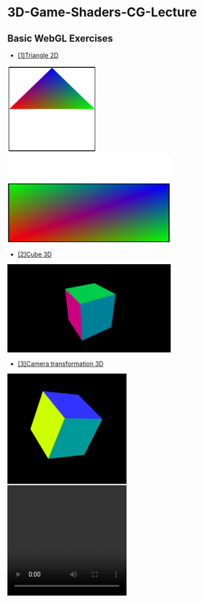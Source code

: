 # 3D-Game-Shaders-CG-Lecture

## Basic WebGL Exercises

- [[1]Triangle 2D](Basic%20WebGL%20Exercises%2F%5B1%5DTriangle%202D)

<img src="img/triangle.png" width="200" height="200"/>\
<img src="img/rectangle.png" width="370" height="200"/>

- [[2]Cube 3D](Basic%20WebGL%20Exercises%2F%5B2%5DCube%203D)

<img src="img/cube.png" width="370" height="200"/>

- [[3]Camera transformation 3D](Basic%20WebGL%20Exercises%2F%5B3%5DCamera%20transformation%203D)

<img src="img/rotatingcube.png" width="270" height="250"/>

<video src="vid/camTransform.gif" width="270" height="250"/>

![camTransform.gif](vid%2FcamTransform.gif)